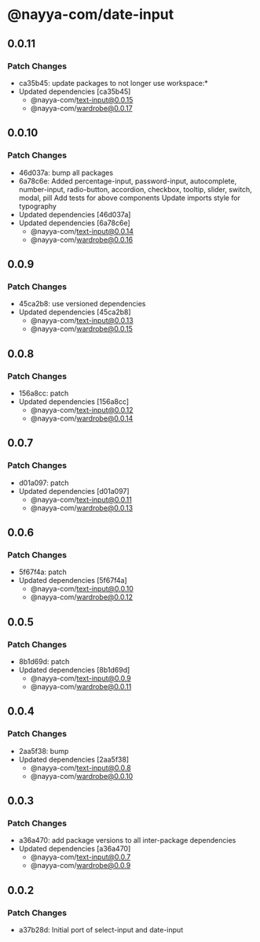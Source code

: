 # @nayya-com/date-input

## 0.0.11

### Patch Changes

- ca35b45: update packages to not longer use workspace:\*
- Updated dependencies [ca35b45]
  - @nayya-com/text-input@0.0.15
  - @nayya-com/wardrobe@0.0.17

## 0.0.10

### Patch Changes

- 46d037a: bump all packages
- 6a78c6e: Added percentage-input, password-input, autocomplete, number-input, radio-button, accordion, checkbox, tooltip, slider, switch, modal, pill
  Add tests for above components
  Update imports style for typography
- Updated dependencies [46d037a]
- Updated dependencies [6a78c6e]
  - @nayya-com/text-input@0.0.14
  - @nayya-com/wardrobe@0.0.16

## 0.0.9

### Patch Changes

- 45ca2b8: use versioned dependencies
- Updated dependencies [45ca2b8]
  - @nayya-com/text-input@0.0.13
  - @nayya-com/wardrobe@0.0.15

## 0.0.8

### Patch Changes

- 156a8cc: patch
- Updated dependencies [156a8cc]
  - @nayya-com/text-input@0.0.12
  - @nayya-com/wardrobe@0.0.14

## 0.0.7

### Patch Changes

- d01a097: patch
- Updated dependencies [d01a097]
  - @nayya-com/text-input@0.0.11
  - @nayya-com/wardrobe@0.0.13

## 0.0.6

### Patch Changes

- 5f67f4a: patch
- Updated dependencies [5f67f4a]
  - @nayya-com/text-input@0.0.10
  - @nayya-com/wardrobe@0.0.12

## 0.0.5

### Patch Changes

- 8b1d69d: patch
- Updated dependencies [8b1d69d]
  - @nayya-com/text-input@0.0.9
  - @nayya-com/wardrobe@0.0.11

## 0.0.4

### Patch Changes

- 2aa5f38: bump
- Updated dependencies [2aa5f38]
  - @nayya-com/text-input@0.0.8
  - @nayya-com/wardrobe@0.0.10

## 0.0.3

### Patch Changes

- a36a470: add package versions to all inter-package dependencies
- Updated dependencies [a36a470]
  - @nayya-com/text-input@0.0.7
  - @nayya-com/wardrobe@0.0.9

## 0.0.2

### Patch Changes

- a37b28d: Initial port of select-input and date-input
